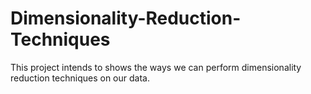 # Dimensionality-Reduction-Techniques
This project intends to shows the ways we can perform dimensionality reduction techniques on our data.
